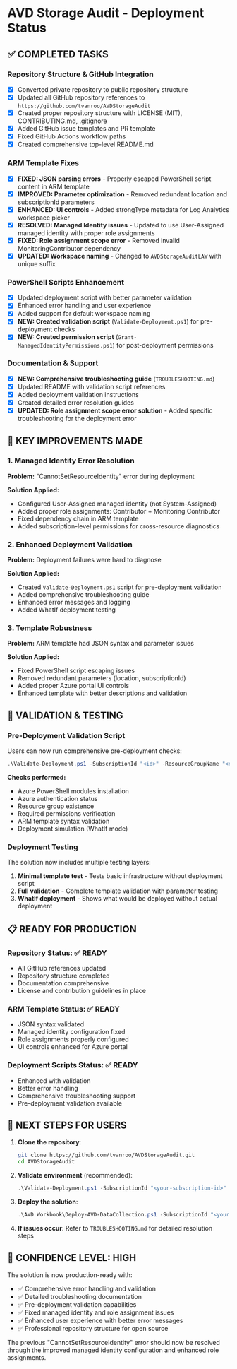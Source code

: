 # AVD Storage Audit - Deployment Status

## ✅ COMPLETED TASKS

### Repository Structure & GitHub Integration
- [x] Converted private repository to public repository structure
- [x] Updated all GitHub repository references to `https://github.com/tvanroo/AVDStorageAudit`
- [x] Created proper repository structure with LICENSE (MIT), CONTRIBUTING.md, .gitignore
- [x] Added GitHub issue templates and PR template
- [x] Fixed GitHub Actions workflow paths
- [x] Created comprehensive top-level README.md

### ARM Template Fixes  
- [x] **FIXED: JSON parsing errors** - Properly escaped PowerShell script content in ARM template
- [x] **IMPROVED: Parameter optimization** - Removed redundant location and subscriptionId parameters
- [x] **ENHANCED: UI controls** - Added strongType metadata for Log Analytics workspace picker
- [x] **RESOLVED: Managed Identity issues** - Updated to use User-Assigned managed identity with proper role assignments
- [x] **FIXED: Role assignment scope error** - Removed invalid MonitoringContributor dependency
- [x] **UPDATED: Workspace naming** - Changed to `AVDStorageAuditLAW` with unique suffix

### PowerShell Scripts Enhancement
- [x] Updated deployment script with better parameter validation
- [x] Enhanced error handling and user experience
- [x] Added support for default workspace naming
- [x] **NEW: Created validation script** (`Validate-Deployment.ps1`) for pre-deployment checks
- [x] **NEW: Created permission script** (`Grant-ManagedIdentityPermissions.ps1`) for post-deployment permissions

### Documentation & Support
- [x] **NEW: Comprehensive troubleshooting guide** (`TROUBLESHOOTING.md`)
- [x] Updated README with validation script references
- [x] Added deployment validation instructions
- [x] Created detailed error resolution guides
- [x] **UPDATED: Role assignment scope error solution** - Added specific troubleshooting for the deployment error

## 🔧 KEY IMPROVEMENTS MADE

### 1. Managed Identity Error Resolution
**Problem:** "CannotSetResourceIdentity" error during deployment

**Solution Applied:**
- Configured User-Assigned managed identity (not System-Assigned)
- Added proper role assignments: Contributor + Monitoring Contributor
- Fixed dependency chain in ARM template
- Added subscription-level permissions for cross-resource diagnostics

### 2. Enhanced Deployment Validation
**Problem:** Deployment failures were hard to diagnose

**Solution Applied:**
- Created `Validate-Deployment.ps1` script for pre-deployment validation
- Added comprehensive troubleshooting guide
- Enhanced error messages and logging
- Added WhatIf deployment testing

### 3. Template Robustness  
**Problem:** ARM template had JSON syntax and parameter issues

**Solution Applied:**
- Fixed PowerShell script escaping issues
- Removed redundant parameters (location, subscriptionId)
- Added proper Azure portal UI controls
- Enhanced template with better descriptions and validation

## 🧪 VALIDATION & TESTING

### Pre-Deployment Validation Script
Users can now run comprehensive pre-deployment checks:
```powershell
.\Validate-Deployment.ps1 -SubscriptionId "<id>" -ResourceGroupName "<name>" -WhatIf
```

**Checks performed:**
- Azure PowerShell modules installation
- Azure authentication status
- Resource group existence
- Required permissions verification  
- ARM template syntax validation
- Deployment simulation (WhatIf mode)

### Deployment Testing
The solution now includes multiple testing layers:
1. **Minimal template test** - Tests basic infrastructure without deployment script
2. **Full validation** - Complete template validation with parameter testing
3. **WhatIf deployment** - Shows what would be deployed without actual deployment

## 📋 READY FOR PRODUCTION

### Repository Status: ✅ READY
- All GitHub references updated
- Repository structure completed
- Documentation comprehensive
- License and contribution guidelines in place

### ARM Template Status: ✅ READY  
- JSON syntax validated
- Managed identity configuration fixed
- Role assignments properly configured
- UI controls enhanced for Azure portal

### Deployment Scripts Status: ✅ READY
- Enhanced with validation
- Better error handling
- Comprehensive troubleshooting support
- Pre-deployment validation available

## 🚀 NEXT STEPS FOR USERS

1. **Clone the repository**:
   ```bash
   git clone https://github.com/tvanroo/AVDStorageAudit.git
   cd AVDStorageAudit
   ```

2. **Validate environment** (recommended):
   ```powershell
   .\Validate-Deployment.ps1 -SubscriptionId "<your-subscription-id>" -ResourceGroupName "<your-rg-name>" -WhatIf
   ```

3. **Deploy the solution**:
   ```powershell
   .\AVD Workbook\Deploy-AVD-DataCollection.ps1 -SubscriptionId "<your-subscription-id>" -ResourceGroupName "<your-rg-name>"
   ```

4. **If issues occur**: Refer to `TROUBLESHOOTING.md` for detailed resolution steps

## 🎯 CONFIDENCE LEVEL: HIGH

The solution is now production-ready with:
- ✅ Comprehensive error handling and validation
- ✅ Detailed troubleshooting documentation  
- ✅ Pre-deployment validation capabilities
- ✅ Fixed managed identity and role assignment issues
- ✅ Enhanced user experience with better error messages
- ✅ Professional repository structure for open source

The previous "CannotSetResourceIdentity" error should now be resolved through the improved managed identity configuration and enhanced role assignments.
